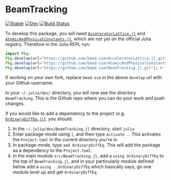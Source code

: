 # BeamTracking

[![Stable](https://img.shields.io/badge/docs-stable-blue.svg)](https://bmad-sim.github.io/BeamTracking.jl/stable/)
[![Dev](https://img.shields.io/badge/docs-dev-blue.svg)](https://bmad-sim.github.io/BeamTracking.jl/dev/)
[![Build Status](https://github.com/bmad-sim/BeamTracking.jl/actions/workflows/CI.yml/badge.svg?branch=main)](https://github.com/bmad-sim/BeamTracking.jl/actions/workflows/CI.yml?query=branch%3Amain)


To develop this package, you will need [`AcceleratorLattice.jl`](https://github.com/bmad-sim/AcceleratorLattice.jl) and [`AtomicAndPhysicalConstants.jl`](https://github.com/bmad-sim/AtomicAndPhysicalConstants.jl), which are not yet on the official Julia registry. Therefore in the Julia REPL run:

```julia
import Pkg;
Pkg.develop(url="https://github.com/bmad-sim/AcceleratorLattice.jl.git");         # Dependency
Pkg.develop(url="https://github.com/bmad-sim/AtomicAndPhysicalConstants.jl.git"); # Dependency
Pkg.develop(url="https://github.com/bmad-sim/BeamTracking.jl.git"); # This package! Replace bmad-sim with your username if working on a fork
```

If working on your own fork, replace `bmad-sim` in the above `develop` url with your Github username.

In your `~/.julia/dev/` directory, you will now see the directory `BeamTracking`. This is the Github repo where you can do your work and push changes.

If you would like to add a dependency to the project (e.g. [`OrdinaryDiffEq.jl`](https://github.com/SciML/OrdinaryDiffEq.jl)), you should:

1. In the `~/.julia/dev/BeamTracking.jl` directory, start `julia`
2. Enter package-mode using `]`, and then type `activate .`. This activates the `Project.toml` in the current directory you're in
3. In package-mode, type `add OrdinaryDiffEq`. This will add the package as a dependency to the `Project.toml`.
4. In the main module `src/BeamTracking.jl`, add a `using OrdinaryDiffEq` to the top of `BeamTracking.jl`, and in your particularly module defined below add a `using ..OrdinaryDiffEq` which basically says, go one module level up and get `OrdinaryDiffEq`.